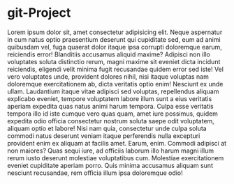 # git-Project
Lorem ipsum dolor sit, amet consectetur adipisicing elit. Neque aspernatur in cum natus optio praesentium deserunt qui cupiditate sed, eum ad animi quibusdam vel, fuga quaerat dolor itaque ipsa corrupti doloremque earum, reiciendis error! Blanditiis accusamus aliquid maxime? Adipisci non illo voluptates soluta distinctio rerum, magni maxime sit eveniet dicta incidunt reiciendis, eligendi velit minima fugit recusandae quidem error sed iste! Vel vero voluptates unde, provident dolores nihil, nisi itaque voluptas nam doloremque exercitationem ab, dicta veritatis optio enim! Nesciunt ex unde ullam. Laudantium itaque vitae adipisci sed voluptas, repellendus aliquam explicabo eveniet, tempore voluptatem labore illum sunt a eius veritatis aperiam expedita quas natus animi harum tempora. Culpa esse veritatis tempora illo id iste cumque vero quas quam, amet iure possimus, quidem expedita odio officia consectetur nostrum soluta saepe odit voluptatem, aliquam optio et labore! Nisi nam quia, consectetur unde culpa soluta commodi natus deserunt veniam itaque perferendis nulla excepturi provident enim ex aliquam at facilis amet. Earum, enim. Commodi adipisci at non maiores? Quas sequi iure, ad officiis laborum illo harum magni illum rerum iusto deserunt molestiae voluptatibus cum. Molestiae exercitationem eveniet cupiditate aperiam porro. Quis minima accusamus aliquam sunt nesciunt recusandae, rem officia illum ipsa doloremque odio!
